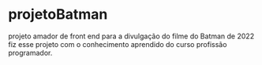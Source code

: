 # projetoBatman
projeto amador de front end para a divulgação do filme do Batman de 2022
fiz esse projeto com o conhecimento aprendido do curso profissão programador.
